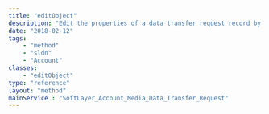 ```yaml
---
title: "editObject"
description: "Edit the properties of a data transfer request record by passing in a modified instance of a SoftLayer_Account_Media_Data_Transfer_Request object. "
date: "2018-02-12"
tags:
    - "method"
    - "sldn"
    - "Account"
classes:
    - "editObject"
type: "reference"
layout: "method"
mainService : "SoftLayer_Account_Media_Data_Transfer_Request"
---
```

